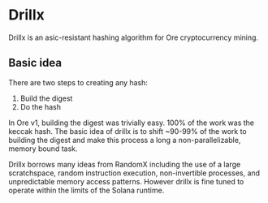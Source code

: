 # Drillx

Drillx is an asic-resistant hashing algorithm for Ore cryptocurrency mining.

## Basic idea
There are two steps to creating any hash:
1. Build the digest
2. Do the hash


In Ore v1, building the digest was trivially easy. 100% of the work was the keccak hash. The basic idea of drillx is to shift ~90-99% of the work to building the digest and make this process a long a non-parallelizable, memory bound task.

Drillx borrows many ideas from RandomX including the use of a large scratchspace, random instruction execution, non-invertible processes, and unpredictable memory access patterns. However drillx is fine tuned to operate within the limits of the Solana runtime.
